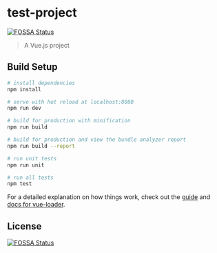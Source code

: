 # test-project
[![FOSSA Status](https://app.fossa.io/api/projects/git%2Bgithub.com%2Fmoranje%2Fmeditor-one.svg?type=shield)](https://app.fossa.io/projects/git%2Bgithub.com%2Fmoranje%2Fmeditor-one?ref=badge_shield)


> A Vue.js project

## Build Setup

```bash
# install dependencies
npm install

# serve with hot reload at localhost:8080
npm run dev

# build for production with minification
npm run build

# build for production and view the bundle analyzer report
npm run build --report

# run unit tests
npm run unit

# run all tests
npm test
```

For a detailed explanation on how things work, check out the [guide](http://vuejs-templates.github.io/webpack/) and [docs for vue-loader](http://vuejs.github.io/vue-loader).


## License
[![FOSSA Status](https://app.fossa.io/api/projects/git%2Bgithub.com%2Fmoranje%2Fmeditor-one.svg?type=large)](https://app.fossa.io/projects/git%2Bgithub.com%2Fmoranje%2Fmeditor-one?ref=badge_large)